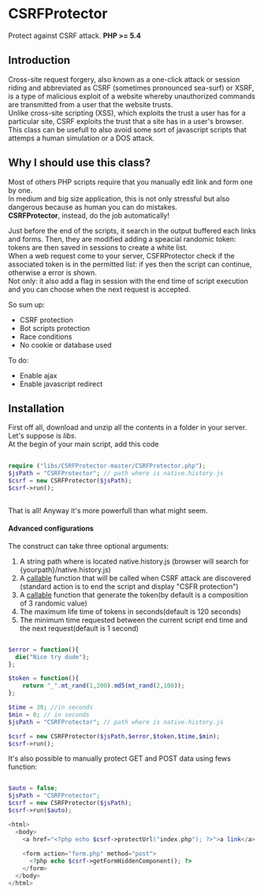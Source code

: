 CSRFProtector
==============

Protect against CSRF attack.              **PHP >= 5.4**

## Introduction
Cross-site request forgery, also known as a one-click attack or session riding and abbreviated as CSRF (sometimes pronounced sea-surf) or XSRF, is a type of malicious exploit of a website whereby unauthorized commands are transmitted from a user that the website trusts.   
Unlike cross-site scripting (XSS), which exploits the trust a user has for a particular site, CSRF exploits the trust that a site has in a user's browser.   
This class can be usefull to also avoid some sort of javascript scripts that attemps a human simulation or a DOS attack.  

## Why I should use this class?
Most of others PHP scripts require that you manually edit link and form one by one.  
In medium and big size application, this is not only stressful but also dangerous because as human you can do mistakes.  
**CSRFProtector**, instead, do the job automatically!  

Just before the end of the scripts, it search in the output buffered each links and forms. Then, they are modified adding a speacial randomic token:
tokens are then saved in sessions to create a white list.  
When a web request come to your server, CSFRProtector check if the associated token is in the permitted list: if yes then the script can continue, otherwise a error is shown.  
Not only: it also add a flag in session with the end time of script execution and you can choose when the next request is accepted.  

So sum up:

* CSRF protection
* Bot scripts protection
* Race conditions
* No cookie or database used

To do:

* Enable ajax
* Enable javascript redirect

## Installation
First off all, download and unzip all the contents in a folder in your server. Let's suppose is *libs*.   
At the begin of your main script, add this code

```php
  
require ("libs/CSRFProtector-master/CSRFProtector.php");
$jsPath = "CSRFProtector"; // path where is native.history.js
$csrf = new CSRFProtector($jsPath);
$csrf->run();
  
```

That is all! Anyway it's more powerfull than what might seem.  

#### Advanced configurations

The construct can take three optional arguments:

1. A string path where is located native.history.js (browser will search for {yourpath}/native.history.js)
2. A [callable](http://php.net/manual/en/language.types.callable.php) function that will be called when CSRF attack are discovered (standard action is to end the script and display "CSFR protection")
3. A [callable](http://php.net/manual/en/language.types.callable.php) function that generate the token(by default is a composition of 3 randomic value)
4. The maximum life time of tokens in seconds(default is 120 seconds)
5. The minimum time requested between the current script end time and the next request(default is 1 second) 

```php

$error = function(){
  die("Nice try dude");  
};

$token = function(){
    return "_".mt_rand(1,200).md5(mt_rand(2,100));
};

$time = 30; //in seconds
$min = 0; // in seconds
$jsPath = "CSRFProtector"; // path where is native.history.js

$csrf = new CSRFProtector($jsPath,$error,$token,$time,$min);
$csrf->run();

```



It's also possible to manually protect GET and POST data using fews function:
```php

$auto = false;
$jsPath = "CSRFProtector";
$csrf = new CSRFProtector($jsPath);
$csrf->run($auto);

<html>
  <body>
    <a href="<?php echo $csrf->protectUrl("index.php"); ?>">a link</a>
    
    <form action="form.php" method="post">
      <?php echo $csrf->getFormHiddenComponent(); ?>
    </form> 
  </body>
</html>


